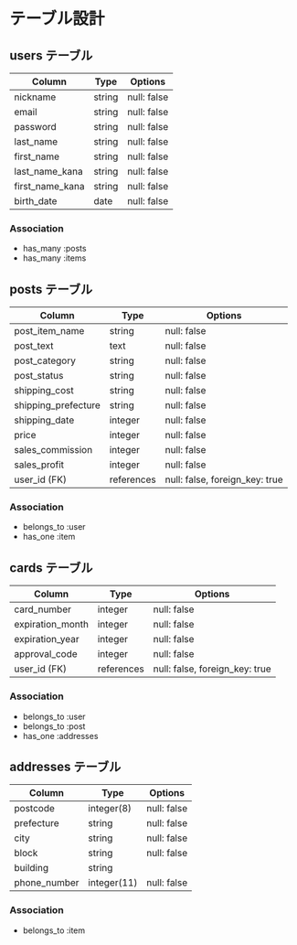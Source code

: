 # テーブル設計

## users テーブル

| Column          | Type    | Options     |
| --------------- | ------- | ----------- |
| nickname        | string  | null: false |
| email           | string  | null: false |
| password        | string  | null: false |
| last_name       | string  | null: false |
| first_name      | string  | null: false |
| last_name_kana  | string  | null: false |
| first_name_kana | string  | null: false |
| birth_date      | date    | null: false |


### Association

- has_many :posts
- has_many :items



## posts テーブル

| Column              | Type       | Options                        |
| ------------------- | ---------- | ------------------------------ |
| post_item_name      | string     | null: false                    |
| post_text           | text       | null: false                    |
| post_category       | string     | null: false                    |
| post_status         | string     | null: false                    |
| shipping_cost       | string     | null: false                    |
| shipping_prefecture | string     | null: false                    |
| shipping_date       | integer    | null: false                    |
| price               | integer    | null: false                    |
| sales_commission    | integer    | null: false                    |
| sales_profit        | integer    | null: false                    |
| user_id (FK)        | references | null: false, foreign_key: true |


### Association

- belongs_to :user
- has_one :item


## cards テーブル

| Column           | Type       | Options                        |
| ---------------- | ---------- | ------------------------------ |
| card_number      | integer    | null: false                    |
| expiration_month | integer    | null: false                    |
| expiration_year  | integer    | null: false                    |
| approval_code    | integer    | null: false                    |
| user_id (FK)     | references | null: false, foreign_key: true |

### Association

- belongs_to :user
- belongs_to :post
- has_one :addresses


## addresses テーブル

| Column       | Type        | Options     |
| ------------ | ----------- | ----------- |
| postcode     | integer(8)  | null: false |
| prefecture   | string      | null: false |
| city         | string      | null: false |
| block        | string      | null: false |
| building     | string      |             |
| phone_number | integer(11) | null: false |

### Association

- belongs_to :item

